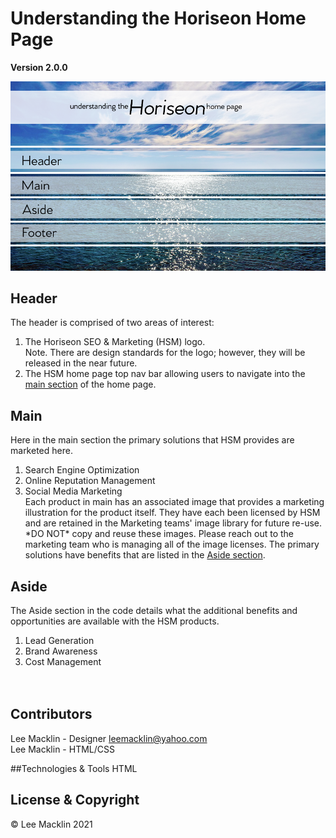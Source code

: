 # Understanding the Horiseon Home Page
**Version 2.0.0**

<p align="center">
    <img src="/assets/images/Horiseon-Readme-Banner2.png" 
            alt="">
    <a href="#Header">
        <img src="/assets/images/HW1-Readme-Header-Img2.png" 
            alt="Review Header Detail">
    </a>
    <a href="#Main">
        <img src="/assets/images/HW1-Readme-Main-Img2.png" 
             alt="Review Main Detail">
    </a>
    <a href="#Aside">
        <img src="/assets/images/HW1-Readme-Aside-Img2.png" 
             alt="Review Aside Detail">
    </a>
    <a href="#Footer">
        <img src="/assets/images/HW1-Readme-Footer-Img2.png" 
            alt="Review Footer Detail">
    </a>
    <img src="/assets/images/HW1-Readme-Banner-End2.png" 
         alt="Nothing to review">    
</p>

## Header
<div id="Header">
    The header is comprised of two areas of interest:
    <ol type="1">
        <li>The Horiseon SEO & Marketing (HSM) logo.<br>
        Note.  There are design standards for the logo; however, they will be released in the near future.
        </li>
        <li>The HSM home page top nav bar allowing users to navigate into the <a href="Main">main section</a> of the home page.
        </li>
    </ul>
</div>

## Main
<div id="Main">
    Here in the main section the primary solutions that HSM provides are marketed here.  
    <ol type="1">
        <li>Search Engine Optimization</li>
        <li>Online Reputation Management</li>
        <li>Social Media Marketing </li>
    </ul>
    Each product in main has an associated image that provides a marketing illustration for the product itself.  They have each been licensed by HSM and are retained in the Marketing teams' image library for future re-use.  *DO NOT* copy and reuse these images.  Please reach out to the marketing team who is managing all of the image licenses. <br<br>
    The primary solutions have benefits that are listed in the <a href='Aside'>Aside section</a>.
</div>

## Aside
<div id="Aside">
    The Aside section in the code details what the additional benefits and opportunities are available with the HSM products. 
    <ol type="1">
        <li>Lead Generation</li>
        <li>Brand Awareness</li>
        <li>Cost Management</li>
    </ul>
    <br><br>

</div>

## Contributors
Lee Macklin - Designer <a href="leemacklin@yahoo.com">leemacklin@yahoo.com</a> <br>
Lee Macklin - HTML/CSS

##Technologies & Tools
HTML <br>

## License & Copyright
© Lee Macklin 2021 


